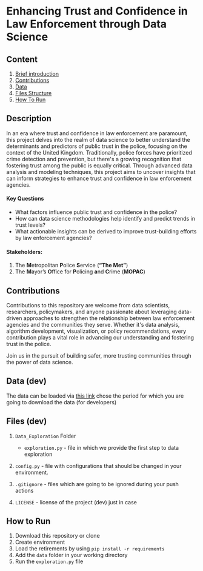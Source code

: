 # Enhancing Trust and Confidence in Law Enforcement through Data Science

## Content

1. [Brief introduction](#description)
2. [Contributions](#contributions)
3. [Data](#data-dev)
4. [Files Structure](#files-dev)
5. [How To Run](#how-to-run)

## Description

In an era where trust and confidence in law enforcement are paramount, this project delves into the realm of data science to better understand the determinants and predictors of public trust in the police, focusing on the context of the United Kingdom. Traditionally, police forces have prioritized crime detection and prevention, but there's a growing recognition that fostering trust among the public is equally critical. Through advanced data analysis and modeling techniques, this project aims to uncover insights that can inform strategies to enhance trust and confidence in law enforcement agencies.

#### Key Questions

- What factors influence public trust and confidence in the police?
- How can data science methodologies help identify and predict trends in trust levels?
- What actionable insights can be derived to improve trust-building efforts by law enforcement agencies?

#### Stakeholders:
1. The **M**etropolitan **P**olice **S**ervice (**“The Met”**)
2. The **M**ayor’s **O**ffice for **P**olicing **a**nd **C**rime (**MOPAC**)

## Contributions
Contributions to this repository are welcome from data scientists, researchers, policymakers, and anyone passionate about leveraging data-driven approaches to strengthen the relationship between law enforcement agencies and the communities they serve. Whether it's data analysis, algorithm development, visualization, or policy recommendations, every contribution plays a vital role in advancing our understanding and fostering trust in the police.

Join us in the pursuit of building safer, more trusting communities through the power of data science.



## Data (dev)

The data can be loaded via [this link](https://data.police.uk/data/) chose the period for which you are going to download the data (for developers)

## Files (dev)

1. `Data_Exploration` Folder 

    - `exploration.py` - file in which we provide the first step to data exploration 

2. `config.py` - file with configurations that should be changed in your environment. 
3. `.gitignore` - files which are going to be ignored during your push actions
4. `LICENSE` - license of the project (dev) just in case

## How to Run

1. Download this repository or clone
2. Create environment 
3. Load the retirements by using ```pip install -r requirements```
4. Add the `data` folder in your working directory
5. Run the `exploration.py` file
